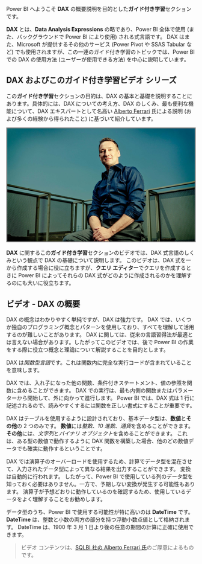 Power BI へようこそ **DAX** の概要説明を目的とした**ガイド付き学習**セクションです。

**DAX** とは、**Data Analysis Expressions** の略であり、Power BI 全体で使用 (また、バックグラウンドで Power BI により使用) される式言語です。 DAX はまた、Microsoft が提供するその他のサービス (Power Pivot や SSAS Tabular など) でも使用されますが、この一連のガイド付き学習のトピックでは、Power BI での DAX の使用方法 (ユーザーが使用できる方法) を中心に説明しています。

## <a name="dax-and-this-guided-learning-video-series"></a>DAX およびこのガイド付き学習ビデオ シリーズ
この**ガイド付き学習**セクションの目的は、DAX の基本と基礎を説明することにあります。具体的には、DAX についての考え方、DAX のしくみ、最も便利な機能について、DAX エキスパートとして名高い [Alberto Ferrari](http://www.sqlbi.com/learning-dax) 氏による説明 (および多くの経験から得られたこと) に基づいて紹介しています。

![Alberto Ferrari 氏のポートレート](media/7-1-intro-to-dax/intro_dax_6_alberto_ferrari.png)

**DAX** に関するこの**ガイド付き学習**セクションのビデオでは、DAX 式言語のしくみという観点で DAX の基礎について説明します。 このビデオは、DAX 式を一から作成する場合に役に立ちますが、**クエリ エディター**でクエリを作成するときに Power BI によってそれらの DAX 式がどのように作成されるのかを理解するのにも大いに役立ちます。

## <a name="in-this-video---introduction-to-dax"></a>ビデオ - DAX の概要
DAX の概念はわかりやすく単純ですが、DAX は強力です。 DAX では、いくつか独自のプログラミング概念とパターンを使用しており、すべてを理解して活用するのが難しいことがあります。 DAX に関しては、従来の言語習得法が最適とは言えない場合があります。したがってこのビデオでは、後で Power BI の作業をする際に役立つ概念と理論について解説することを目的とします。

DAX は*関数型言語*です。これは関数内に完全な実行コードが含まれていることを意味します。

DAX では、入れ子になった他の関数、条件付きステートメント、値の参照を関数に含めることができます。 DAX での実行は、最も内側の関数またはパラメーターから開始して、外に向かって進行します。 Power BI では、DAX 式は 1 行に記述されるので、読みやすくするには関数を正しい書式にすることが重要です。

DAX はテーブルを使用するように設計されており、基本データ型は、**数値**と**その他**の 2 つのみです。 **数値**には*整数*、*10 進数*、*通貨*を含めることができます。 **その他**には、*文字列*と*バイナリ オブジェクト*を含めることができます。 これは、ある型の数値で動作するように DAX 関数を構築した場合、他のどの数値データでも確実に動作するということです。

DAX では演算子のオーバーロードを使用するため、計算でデータ型を混在させて、入力されたデータ型によって異なる結果を出力することができます。 変換は自動的に行われます。 したがって、Power BI で使用している列のデータ型を知っておく必要はありません。一方で、予期しない変換が発生する可能性もあります。 演算子が予想どおりに動作しているのを確認するため、使用しているデータをよく理解することをお勧めします。

データ型のうち、Power BI で使用する可能性が特に高いのは **DateTime** です。 **DateTime** は、整数と小数の両方の部分を持つ浮動小数点値として格納されます。 DateTime は、1900 年 3 月 1 日より後の任意の期間の計算に正確に使用できます。

> ビデオ コンテンツは、[SQLBI 社の Alberto Ferrari 氏](http://www.sqlbi.com/learning-dax/?utm_source=powerbi&utm_medium=marketing&utm_campaign=after-summit)のご厚意によるものです。
> 
> 

